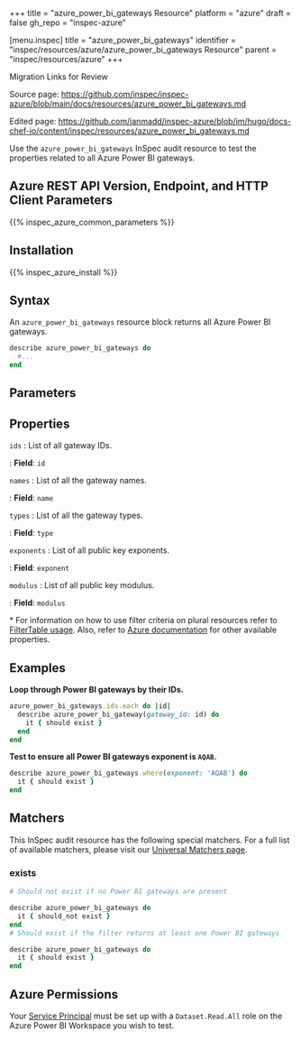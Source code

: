 +++
title = "azure_power_bi_gateways Resource"
platform = "azure"
draft = false
gh_repo = "inspec-azure"

[menu.inspec]
title = "azure_power_bi_gateways"
identifier = "inspec/resources/azure/azure_power_bi_gateways Resource"
parent = "inspec/resources/azure"
+++

<div class="admonition-note">
<p class="admonition-note-title">Migration Links for Review</p>
<div class="admonition-note-text">
<p>Source page: <a href="https://github.com/inspec/inspec-azure/blob/main/docs/resources/azure_power_bi_gateways.md">https://github.com/inspec/inspec-azure/blob/main/docs/resources/azure_power_bi_gateways.md</a></p>
<p>Edited page: <a href="https://github.com/ianmadd/inspec-azure/blob/im/hugo/docs-chef-io/content/inspec/resources/azure_power_bi_gateways.md">https://github.com/ianmadd/inspec-azure/blob/im/hugo/docs-chef-io/content/inspec/resources/azure_power_bi_gateways.md</a></p>
</div>
</div>


Use the `azure_power_bi_gateways` InSpec audit resource to test the properties related to all Azure Power BI gateways.

## Azure REST API Version, Endpoint, and HTTP Client Parameters

{{% inspec_azure_common_parameters %}}

## Installation

{{% inspec_azure_install %}}

## Syntax

An `azure_power_bi_gateways` resource block returns all Azure Power BI gateways.

```ruby
describe azure_power_bi_gateways do
  #...
end
```

## Parameters

## Properties

`ids`
: List of all gateway IDs.

: **Field**: `id`

`names`
: List of all the gateway names.

: **Field**: `name`

`types`
: List of all the gateway types.

: **Field**: `type`

`exponents`
: List of all public key exponents.

: **Field**: `exponent`

`modulus`
: List of all public key modulus.

: **Field**: `modulus`


<superscript>*</superscript> For information on how to use filter criteria on plural resources refer to [FilterTable usage](https://github.com/inspec/inspec/blob/master/dev-docs/filtertable-usage.md).
Also, refer to [Azure documentation](https://docs.microsoft.com/en-us/rest/api/power-bi/Gateways/get-Gateways) for other  available properties.

## Examples

**Loop through Power BI gateways by their IDs.**

```ruby
azure_power_bi_gateways.ids.each do |id|
  describe azure_power_bi_gateway(gateway_id: id) do
    it { should exist }
  end
end
```

**Test to ensure all Power BI gateways exponent is `AQAB`.**

```ruby
describe azure_power_bi_gateways.where(exponent: 'AQAB') do
  it { should exist }
end
```

## Matchers

This InSpec audit resource has the following special matchers. For a full list of available matchers, please visit our [Universal Matchers page](https://www.inspec.io/docs/reference/matchers/).

### exists

```ruby
# Should not exist if no Power BI gateways are present

describe azure_power_bi_gateways do
  it { should_not exist }
end
# Should exist if the filter returns at least one Power BI gateways

describe azure_power_bi_gateways do
  it { should exist }
end
```

## Azure Permissions

Your [Service Principal](https://docs.microsoft.com/en-us/azure/azure-resource-manager/resource-group-create-service-principal-portal) must be set up with a `Dataset.Read.All` role on the Azure Power BI Workspace you wish to test.
